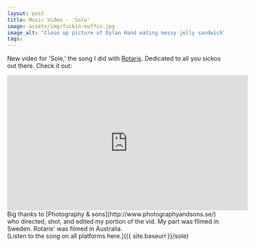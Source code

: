 ```yaml
---
layout: post
title: Music Video - 'Sole'
image: assets/img/fuckin-muffin.jpg
image_alt: "Close up picture of Dylan Hand eating messy jelly sandwich"
tags:
---
```


New video for 'Sole,' the song I did with [Rotaris](https://rotarismusic.com/). Dedicated to all you sickos out there.
Check it out:

<iframe width="560" height="315" src="https://www.youtube-nocookie.com/embed/QeRUM3nkHO4" frameborder="0" allow="accelerometer; autoplay; encrypted-media; gyroscope; picture-in-picture" allowfullscreen></iframe>

<br>
Big thanks to [Photography & sons](http://www.photographyandsons.se/) who directed, shot, and edited my portion of the vid. My part was filmed in Sweden. Rotaris' was filmed in Australia.

<br>
[Listen to the song on all platforms here.]({{ site.baseurl }}/sole)
